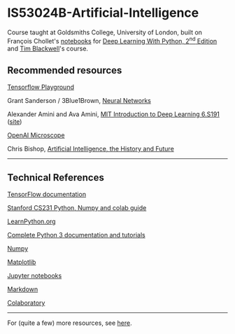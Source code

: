# IS53024B-Artificial-Intelligence

Course taught at Goldsmiths College, University of London, built on François Chollet's [notebooks](https://github.com/fchollet/deep-learning-with-python-notebooks) for [Deep Learning With Python, 2<sup>nd</sup> Edition](https://www.manning.com/books/deep-learning-with-python-second-edition) and [Tim Blackwell](https://www.gold.ac.uk/computing/people/t-blackwell/)'s course.

## Recommended resources

[Tensorflow Playground](https://playground.tensorflow.org/#activation=tanh&batchSize=10&dataset=circle&regDataset=reg-plane&learningRate=0.03&regularizationRate=0&noise=0&networkShape=4,2&seed=0.01418&showTestData=false&discretize=false&percTrainData=50&x=true&y=true&xTimesY=false&xSquared=false&ySquared=false&cosX=false&sinX=false&cosY=false&sinY=false&collectStats=false&problem=classification&initZero=false&hideText=false)

Grant Sanderson / 3Blue1Brown, [Neural Networks](https://www.youtube.com/watch?v=aircAruvnKk&list=PLZHQObOWTQDNU6R1_67000Dx_ZCJB-3pi)

Alexander Amini and Ava Amini, [MIT Introduction to Deep Learning 6.S191](https://www.youtube.com/playlist?list=PLtBw6njQRU-rwp5__7C0oIVt26ZgjG9NI) ([site](http://introtodeeplearning.com/))

[OpenAI Microscope](https://openai.com/blog/microscope/)

Chris Bishop, [Artificial Intelligence, the History and Future](https://www.youtube.com/watch?v=8FHBh_OmdsM)

---

## Technical References

[TensorFlow documentation](https://www.tensorflow.org/tutorials/)

[Stanford CS231 Python, Numpy and colab guide](http://cs231n.github.io/python-numpy-tutorial/)

[LearnPython.org](https://www.learnpython.org/)

[Complete Python 3 documentation and tutorials](https://docs.python.org/3/index.html)

[Numpy](http://www.numpy.org)

[Matplotlib](https://matplotlib.org)

[Jupyter notebooks](https://jupyter-notebook.readthedocs.io/en/stable/notebook.html)

[Markdown](https://github.com/adam-p/markdown-here/wiki/Markdown-Cheatsheet)

[Colaboratory](https://colab.research.google.com/notebooks/welcome.ipynb#scrollTo=-Rh3-Vt9Nev9)

---

For (quite a few) more resources, see [here](https://github.com/jchwenger/AI/blob/main/resources.md).
